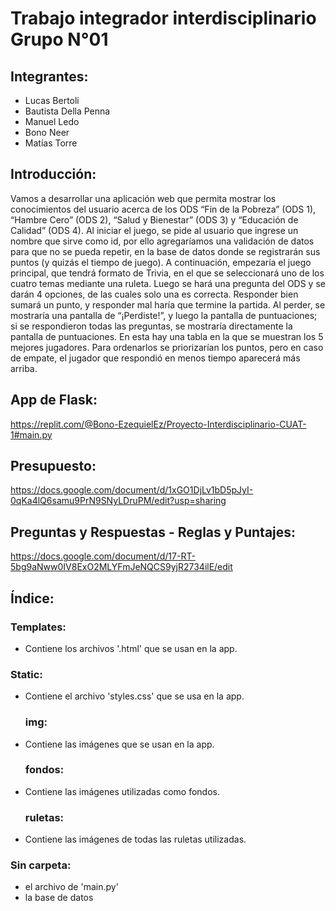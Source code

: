# Trabajo integrador interdisciplinario Grupo N°01

## Integrantes:

* Lucas Bertoli
* Bautista Della Penna
* Manuel Ledo
* Bono Neer
* Matías Torre

## Introducción:

Vamos a desarrollar una aplicación web que permita mostrar los conocimientos del usuario acerca de los ODS “Fin de la Pobreza” (ODS 1), “Hambre Cero” (ODS 2), “Salud y Bienestar” (ODS 3) y “Educación de Calidad” (ODS 4). Al iniciar el juego, se pide al usuario que ingrese un nombre que sirve como id, por ello agregaríamos una validación de datos para que no se pueda repetir, en la base de datos donde se registrarán sus puntos (y quizás el tiempo de juego). A continuación, empezaría el juego principal, que tendrá formato de Trivia, en el que se seleccionará uno de los cuatro temas mediante una ruleta. Luego se hará una pregunta del ODS y se darán 4 opciones, de las cuales solo una es correcta. Responder bien sumará un punto, y responder mal haría que termine la partida. Al perder, se mostraría una pantalla de “¡Perdiste!”, y luego la pantalla de puntuaciones; si se respondieron todas las preguntas, se mostraría directamente la pantalla de puntuaciones. En esta hay una tabla en la que se muestran los 5 mejores jugadores. Para ordenarlos se priorizarían los puntos, pero en caso de empate, el jugador que respondió en menos tiempo aparecerá más arriba.

## App de Flask:
https://replit.com/@Bono-EzequielEz/Proyecto-Interdisciplinario-CUAT-1#main.py

## Presupuesto:
https://docs.google.com/document/d/1xGO1DjLv1bD5pJyI-0qKa4lQ6samu9PrN9SNyLDruPM/edit?usp=sharing

## Preguntas y Respuestas - Reglas y Puntajes:
https://docs.google.com/document/d/17-RT-5bg9aNww0IV8ExO2MLYFmJeNQCS9yjR2734ilE/edit

## Índice:
### Templates:
* Contiene los archivos '.html' que se usan en la app.
### Static:
* Contiene el archivo 'styles.css' que se usa en la app.
  ### img:
* Contiene las imágenes que se usan en la app.
    ### fondos:
* Contiene las imágenes utilizadas como fondos.
    ### ruletas:
* Contiene las imágenes de todas las ruletas utilizadas.
### Sin carpeta:
* el archivo de 'main.py'
* la base de datos
